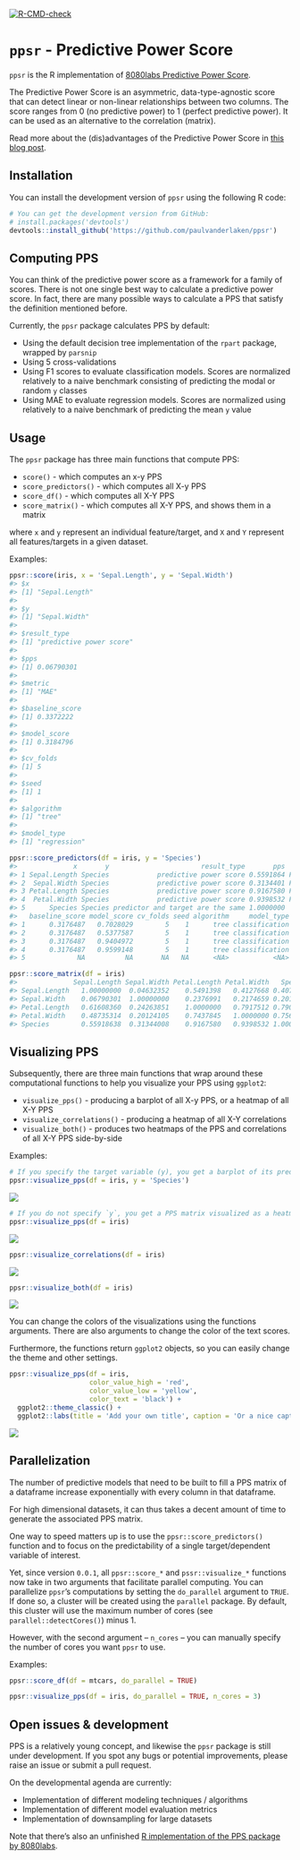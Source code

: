 
<!-- README.md is generated from README.Rmd. Please edit that file -->

<!-- badges: start -->

[![R-CMD-check](https://github.com/paulvanderlaken/ppsr/workflows/R-CMD-check/badge.svg)](https://github.com/paulvanderlaken/ppsr/actions)
<!-- badges: end -->

# `ppsr` - Predictive Power Score

`ppsr` is the R implementation of [8080labs Predictive Power
Score](https://github.com/8080labs/ppscore).

The Predictive Power Score is an asymmetric, data-type-agnostic score
that can detect linear or non-linear relationships between two columns.
The score ranges from 0 (no predictive power) to 1 (perfect predictive
power). It can be used as an alternative to the correlation (matrix).

Read more about the (dis)advantages of the Predictive Power Score in
[this blog
post](https://towardsdatascience.com/rip-correlation-introducing-the-predictive-power-score-3d90808b9598).

## Installation

You can install the development version of `ppsr` using the following R
code:

``` r
# You can get the development version from GitHub:
# install.packages('devtools')
devtools::install_github('https://github.com/paulvanderlaken/ppsr')
```

## Computing PPS

You can think of the predictive power score as a framework for a family
of scores. There is not one single best way to calculate a predictive
power score. In fact, there are many possible ways to calculate a PPS
that satisfy the definition mentioned before.

Currently, the `ppsr` package calculates PPS by default:

  - Using the default decision tree implementation of the `rpart`
    package, wrapped by `parsnip`
  - Using 5 cross-validations
  - Using F1 scores to evaluate classification models. Scores are
    normalized relatively to a naive benchmark consisting of predicting
    the modal or random `y` classes
  - Using MAE to evaluate regression models. Scores are normalized using
    relatively to a naive benchmark of predicting the mean `y` value

## Usage

The `ppsr` package has three main functions that compute PPS:

  - `score()` - which computes an x-y PPS
  - `score_predictors()` - which computes all X-y PPS
  - `score_df()` - which computes all X-Y PPS
  - `score_matrix()` - which computes all X-Y PPS, and shows them in a
    matrix

where `x` and `y` represent an individual feature/target, and `X` and
`Y` represent all features/targets in a given dataset.

Examples:

``` r
ppsr::score(iris, x = 'Sepal.Length', y = 'Sepal.Width')
#> $x
#> [1] "Sepal.Length"
#> 
#> $y
#> [1] "Sepal.Width"
#> 
#> $result_type
#> [1] "predictive power score"
#> 
#> $pps
#> [1] 0.06790301
#> 
#> $metric
#> [1] "MAE"
#> 
#> $baseline_score
#> [1] 0.3372222
#> 
#> $model_score
#> [1] 0.3184796
#> 
#> $cv_folds
#> [1] 5
#> 
#> $seed
#> [1] 1
#> 
#> $algorithm
#> [1] "tree"
#> 
#> $model_type
#> [1] "regression"
```

``` r
ppsr::score_predictors(df = iris, y = 'Species')
#>              x       y                       result_type       pps      metric
#> 1 Sepal.Length Species            predictive power score 0.5591864 F1_weighted
#> 2  Sepal.Width Species            predictive power score 0.3134401 F1_weighted
#> 3 Petal.Length Species            predictive power score 0.9167580 F1_weighted
#> 4  Petal.Width Species            predictive power score 0.9398532 F1_weighted
#> 5      Species Species predictor and target are the same 1.0000000        <NA>
#>   baseline_score model_score cv_folds seed algorithm     model_type
#> 1      0.3176487   0.7028029        5    1      tree classification
#> 2      0.3176487   0.5377587        5    1      tree classification
#> 3      0.3176487   0.9404972        5    1      tree classification
#> 4      0.3176487   0.9599148        5    1      tree classification
#> 5             NA          NA       NA   NA      <NA>           <NA>
```

``` r
ppsr::score_matrix(df = iris)
#>              Sepal.Length Sepal.Width Petal.Length Petal.Width   Species
#> Sepal.Length   1.00000000  0.04632352    0.5491398   0.4127668 0.4075487
#> Sepal.Width    0.06790301  1.00000000    0.2376991   0.2174659 0.2012876
#> Petal.Length   0.61608360  0.24263851    1.0000000   0.7917512 0.7904907
#> Petal.Width    0.48735314  0.20124105    0.7437845   1.0000000 0.7561113
#> Species        0.55918638  0.31344008    0.9167580   0.9398532 1.0000000
```

## Visualizing PPS

Subsequently, there are three main functions that wrap around these
computational functions to help you visualize your PPS using `ggplot2`:

  - `visualize_pps()` - producing a barplot of all X-y PPS, or a heatmap
    of all X-Y PPS
  - `visualize_correlations()` - producing a heatmap of all X-Y
    correlations
  - `visualize_both()` - produces two heatmaps of the PPS and
    correlations of all X-Y PPS side-by-side

Examples:

``` r
# If you specify the target variable (y), you get a barplot of its predictors
ppsr::visualize_pps(df = iris, y = 'Species')
```

![](man/README/PPS-barplot-1.png)<!-- -->

``` r
# If you do not specify `y`, you get a PPS matrix visualized as a heatmap 
ppsr::visualize_pps(df = iris)
```

![](man/README/PPS-heatmap-1.png)<!-- -->

``` r
ppsr::visualize_correlations(df = iris)
```

![](man/README/correlation-heatmap-1.png)<!-- -->

``` r
ppsr::visualize_both(df = iris)
```

![](man/README/sbs-heatmap-1.png)<!-- -->

You can change the colors of the visualizations using the functions
arguments. There are also arguments to change the color of the text
scores.

Furthermore, the functions return `ggplot2` objects, so you can easily
change the theme and other settings.

``` r
ppsr::visualize_pps(df = iris,
                    color_value_high = 'red', 
                    color_value_low = 'yellow',
                    color_text = 'black') +
  ggplot2::theme_classic() +
  ggplot2::labs(title = 'Add your own title', caption = 'Or a nice caption')
```

![](man/README/custom-plot-1.png)<!-- -->

## Parallelization

The number of predictive models that need to be built to fill a PPS
matrix of a dataframe increase exponentially with every column in that
dataframe.

For high dimensional datasets, it can thus takes a decent amount of time
to generate the associated PPS matrix.

One way to speed matters up is to use the `ppsr::score_predictors()`
function and to focus on the predictability of a single target/dependent
variable of interest.

Yet, since version `0.0.1`, all `ppsr::score_*` and `pssr::visualize_*`
functions now take in two arguments that facilitate parallel computing.
You can parallelize `ppsr`’s computations by setting the `do_parallel`
argument to `TRUE`. If done so, a cluster will be created using the
`parallel` package. By default, this cluster will use the maximum number
of cores (see `parallel::detectCores()`) minus 1.

However, with the second argument – `n_cores` – you can manually specify
the number of cores you want `ppsr` to use.

Examples:

``` r
ppsr::score_df(df = mtcars, do_parallel = TRUE)
```

``` r
ppsr::visualize_pps(df = iris, do_parallel = TRUE, n_cores = 3)
```

## Open issues & development

PPS is a relatively young concept, and likewise the `ppsr` package is
still under development. If you spot any bugs or potential improvements,
please raise an issue or submit a pull request.

On the developmental agenda are currently:

  - Implementation of different modeling techniques / algorithms
  - Implementation of different model evaluation metrics
  - Implementation of downsampling for large datasets

Note that there’s also an unfinished [R implementation of the PPS
package by 8080labs](https://github.com/8080labs/ppscoreR).
